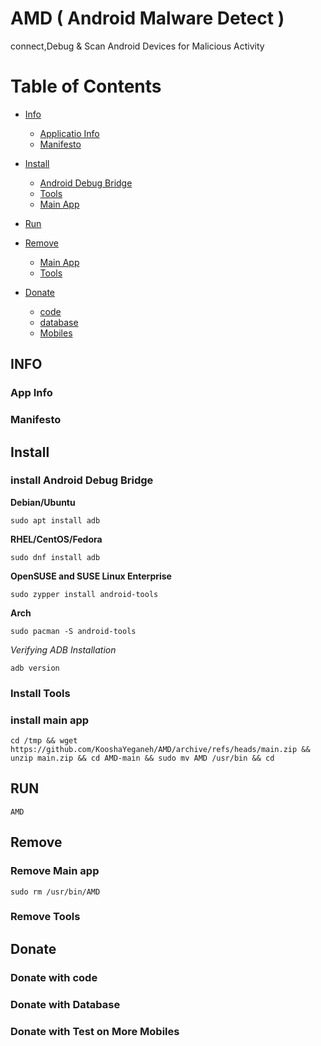 # AMD ( Android Malware Detect )

connect,Debug & Scan Android Devices for Malicious Activity



# Table of Contents

- [Info](https://github.com/KooshaYeganeh/AMD#info)
    - [Applicatio Info]()
    - [Manifesto]()

- [Install](https://github.com/KooshaYeganeh/AMD#install)
    - [Android Debug Bridge](https://github.com/KooshaYeganeh/AMD#install-android-debug-bridge)
    - [Tools]()
    - [Main App]()

- [Run]()

- [Remove]()
    - [Main App]()
    - [Tools]()

- [Donate]()
    - [code]()
    - [database]()
    - [Mobiles]()

## INFO

### App Info


### Manifesto



## Install

### install Android Debug Bridge

**Debian/Ubuntu**

```
sudo apt install adb
```

**RHEL/CentOS/Fedora**

```
sudo dnf install adb
```

**OpenSUSE and SUSE Linux Enterprise**

```
sudo zypper install android-tools
```

**Arch**

```
sudo pacman -S android-tools
```

*Verifying ADB Installation*

```
adb version
```

### Install Tools



### install main app

```
cd /tmp && wget https://github.com/KooshaYeganeh/AMD/archive/refs/heads/main.zip && unzip main.zip && cd AMD-main && sudo mv AMD /usr/bin && cd 
```


## RUN


```
AMD
```


## Remove


### Remove Main app

```
sudo rm /usr/bin/AMD
```


### Remove Tools


## Donate

### Donate with code


### Donate with Database


### Donate with Test on More Mobiles
